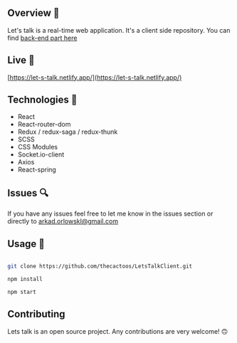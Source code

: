 ## Overview 🎉

Let's talk is a real-time web application. It's a client side repository. You can find [back-end part here](https://github.com/thecactoos/LetsTalkServer)

## Live 📍

[https://let-s-talk.netlify.app/](https://let-s-talk.netlify.app/)

## Technologies 🔧

- React
- React-router-dom
- Redux / redux-saga / redux-thunk
- SCSS
- CSS Modules
- Socket.io-client
- Axios
- React-spring

## Issues 🔍

If you have any issues feel free to let me know in the issues section or directly to arkad.orlowskI@gmail.com

## Usage 💾

```bash

git clone https://github.com/thecactoos/LetsTalkClient.git

npm install

npm start

```

## Contributing

Lets talk is an open source project. Any contributions are very welcome! 🙃
